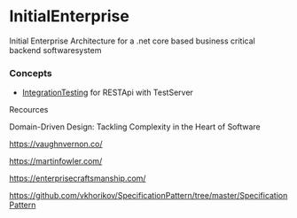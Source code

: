 # InitialEnterprise
Initial Enterprise Architecture for a .net core based business critical backend softwaresystem 

### Concepts
* [IntegrationTesting] for RESTApi with TestServer



Recources

Domain-Driven Design: Tackling Complexity in the Heart of Software

https://vaughnvernon.co/

https://martinfowler.com/

https://enterprisecraftsmanship.com/

https://github.com/vkhorikov/SpecificationPattern/tree/master/SpecificationPattern


 [IntegrationTesting]: <https://github.com/jorgenschumann/InitialEnterprise/tree/master/Backend/InitialEnterprise.Domain.MainBoundedContext.Api.Tests/ApiService>
